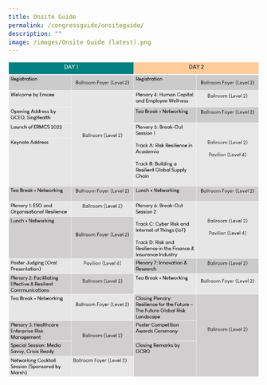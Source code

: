 ```yaml
---
title: Onsite Guide
permalink: /congressguide/onsiteguide/
description: ""
image: /images/Onsite Guide (latest).png
---
```

![](/images/onsite-guide.png)![]()